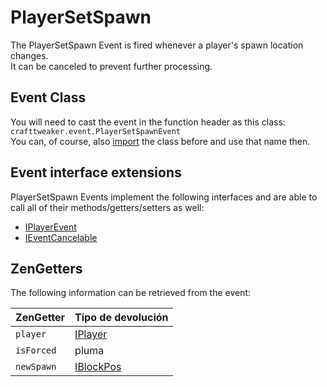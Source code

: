 # PlayerSetSpawn

The PlayerSetSpawn Event is fired whenever a player's spawn location changes.  
It can be canceled to prevent further processing.

## Event Class

You will need to cast the event in the function header as this class:  
`crafttweaker.event.PlayerSetSpawnEvent`  
You can, of course, also [import](/AdvancedFunctions/Import/) the class before and use that name then.

## Event interface extensions

PlayerSetSpawn Events implement the following interfaces and are able to call all of their methods/getters/setters as well:

- [IPlayerEvent](/Vanilla/Events/Events/IPlayerEvent/)
- [IEventCancelable](/Vanilla/Events/Events/IEventCancelable/)

## ZenGetters

The following information can be retrieved from the event:

| ZenGetter  | Tipo de devolución                     |
| ---------- | -------------------------------------- |
| `player`   | [IPlayer](/Vanilla/Players/IPlayer/)   |
| `isForced` | pluma                                  |
| `newSpawn` | [IBlockPos](/Vanilla/World/IBlockPos/) |